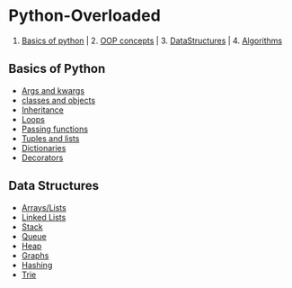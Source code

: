 

# Python-Overloaded
1. [Basics of python](https://github.com/harshithreddyhr9/Python-Overloaded/tree/master/Basics) | 2. [OOP concepts](https://github.com/harshithreddyhr9/Python-Overloaded/blob/master/OOPS.md) | 3. [DataStructures](https://github.com/harshithreddyhr9/Python-Overloaded/tree/master/DataStructures) | 4. [Algorithms](https://github.com/harshithreddyhr9/Python-Overloaded/tree/master/Algorithms/Sorting)

## Basics of Python  
* [Args and kwargs](https://github.com/harshithreddyhr9/Python-Overloaded/blob/master/Basics/args_kwargs.py)  
* [classes and objects](https://github.com/harshithreddyhr9/Python-Overloaded/blob/master/Basics/classes_objects.py)      
* [Inheritance](https://github.com/harshithreddyhr9/Python-Overloaded/blob/master/Basics/inheritance.py)    
* [Loops](https://github.com/harshithreddyhr9/Python-Overloaded/blob/master/Basics/loops.py)    
* [Passing functions](https://github.com/harshithreddyhr9/Python-Overloaded/blob/master/Basics/passing_functions.py)  
* [Tuples and lists](https://github.com/harshithreddyhr9/Python-Overloaded/blob/master/Basics/tuples_lists.py)  
* [Dictionaries](https://github.com/harshithreddyhr9/Python-Overloaded/blob/master/Basics/dictionaries.py)  
* [Decorators](https://github.com/harshithreddyhr9/Python-Overloaded/blob/master/Basics/decorators.py)  


## Data Structures
* [Arrays/Lists]()
* [Linked Lists]()
* [Stack]()
* [Queue]()
* [Heap]()
* [Graphs]()
* [Hashing]()
* [Trie]()
